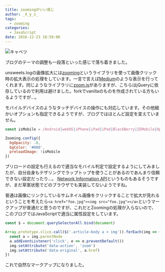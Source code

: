 ```yaml
---
title: zoomingがいい感じ
author: _X_y_z_
tags:
  - zooming
categories:
  - JavaScript
date: 2016-12-23 18:59:00
---
```

![キャベツ](/assets/images/cabbage.jpg "画像拡大テスト用のキャベツ")

ブログのテーマの調整も一段落といった感じで落ち着きました。

unsweets.logの画像拡大には[zooming](https://github.com/kingdido999/zooming)というライブラリを使って画像クリック時の拡大表示の処理をしています。一言で言えば[Medium](https://medium.com)のような表示を行ってくれます。同じようなライブラリに[zoom.js](https://github.com/fat/zoom.js/)がありますが、こちらはjQueryに依存しているので利用は避けました。forkでvanillaのものを作成されている方もいるようですが…。

モバイルデバイスのようなタッチデバイスの操作にも対応しています。その他細かいオプションも指定できるようですが、ブログではほとんど設定を変えていません。

```javascript
const isMobile = /Android|webOS|iPhone|iPad|iPod|BlackBerry|IEMobile|Opera Mini/i.test(navigator.userAgent)

Zooming.config({
  bgOpacity: .8,
  bgColor: '#000',
  preloadImage: !isMobile
})
```

プリロードの設定も行えるので適当なモバイル判定で設定するようにしてみましたが、自分自身もテザリングでラップトップを使うことがあるのであんまり信頼できない設定だったり…。
[Network Information API](https://developer.mozilla.org/ja/docs/WebAPI/Network_Information)というものもあるそうですが、まだ草案状態でどのブラウザでも実装してないようですね。

普通は画像にリンクしているサムネイル画像をクリックすることで拡大が見れるということを考えたら`<a href="foo.jpg"><img src="foo.jpg"></a>`というマークアップが普通だと思うのですが、これだとZoomingの処理が入らないので、このブログではJavaScriptで適当に属性設定をしています。

```javascript
const $ = document.querySelectorAll.bind(document)

Array.prototype.slice.call($('.article-body a > img')).forEach(img => {
  const a = img.parentNode
  a.addEventListener('click', e => e.preventDefault())
  img.setAttribute('data-action', 'zoom')
  img.setAttribute('data-original', a.href)
})
```
これで自然なマークアップになりました。
